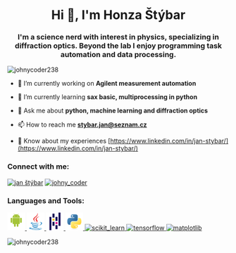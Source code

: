 <h1 align="center">Hi 👋, I'm Honza Štýbar</h1>
<h3 align="center">I'm a science nerd with interest in physics, specializing in diffraction optics. Beyond the lab I enjoy programming task automation and data processing.</h3>

<p align="left"> <img src="https://komarev.com/ghpvc/?username=johnycoder238&label=Profile%20views&color=0e75b6&style=flat" alt="johnycoder238" /> </p>

- 🔭 I’m currently working on **Agilent measurement automation**

- 🌱 I’m currently learning **sax basic, multiprocessing in python**

- 💬 Ask me about **python, machine learning and diffraction optics**

- 📫 How to reach me **stybar.jan@seznam.cz**

- 📄 Know about my experiences [https://www.linkedin.com/in/jan-stybar/](https://www.linkedin.com/in/jan-stybar/)

<h3 align="left">Connect with me:</h3>
<p align="left">
<a href="https://linkedin.com/in/jan štýbar" target="blank"><img align="center" src="https://raw.githubusercontent.com/rahuldkjain/github-profile-readme-generator/master/src/images/icons/Social/linked-in-alt.svg" alt="jan štýbar" height="30" width="40" /></a>
<a href="https://kaggle.com/johny_coder" target="blank"><img align="center" src="https://raw.githubusercontent.com/rahuldkjain/github-profile-readme-generator/master/src/images/icons/Social/kaggle.svg" alt="johny_coder" height="30" width="40" /></a>
</p>

<h3 align="left">Languages and Tools:</h3>
<p align="left"> <a href="https://developer.android.com" target="_blank" rel="noreferrer"> <img src="https://raw.githubusercontent.com/devicons/devicon/master/icons/android/android-original-wordmark.svg" alt="android" width="40" height="40"/> </a> <a href="https://www.java.com" target="_blank" rel="noreferrer"> <img src="https://raw.githubusercontent.com/devicons/devicon/master/icons/java/java-original.svg" alt="java" width="40" height="40"/> </a> <a href="https://pandas.pydata.org/" target="_blank" rel="noreferrer"> <img src="https://raw.githubusercontent.com/devicons/devicon/2ae2a900d2f041da66e950e4d48052658d850630/icons/pandas/pandas-original.svg" alt="pandas" width="40" height="40"/> </a> <a href="https://www.python.org" target="_blank" rel="noreferrer"> <img src="https://raw.githubusercontent.com/devicons/devicon/master/icons/python/python-original.svg" alt="python" width="40" height="40"/> </a> <a href="https://scikit-learn.org/" target="_blank" rel="noreferrer"> <img src="https://upload.wikimedia.org/wikipedia/commons/0/05/Scikit_learn_logo_small.svg" alt="scikit_learn" width="40" height="40"/> </a> <a href="https://www.tensorflow.org" target="_blank" rel="noreferrer"> <img src="https://www.vectorlogo.zone/logos/tensorflow/tensorflow-icon.svg" alt="tensorflow" width="40" height="40"/> </a> <a href="https://matplotlib.org" target="_blank" rel="noreferrer"> <img src="https://upload.wikimedia.org/wikipedia/commons/0/01/Created_with_Matplotlib-logo.svg" alt="matplotlib" width="40" height="40"/> </a> </p>

<p><img align="center" src="https://github-readme-stats.vercel.app/api/top-langs?username=johnycoder238&show_icons=true&locale=en&layout=compact" alt="johnycoder238" /></p>
